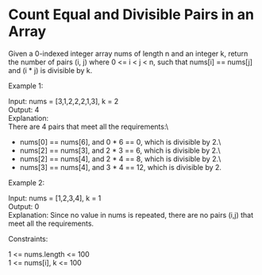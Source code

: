 # Count Equal and Divisible Pairs in an Array

Given a 0-indexed integer array nums of length n and an integer k, return the number of pairs (i, j) where 0 <= i < j < n, such that nums[i] == nums[j] and (i * j) is divisible by k.

Example 1:

Input: nums = [3,1,2,2,2,1,3], k = 2\
Output: 4\
Explanation:\
There are 4 pairs that meet all the requirements:\
- nums[0] == nums[6], and 0 * 6 == 0, which is divisible by 2.\
- nums[2] == nums[3], and 2 * 3 == 6, which is divisible by 2.\
- nums[2] == nums[4], and 2 * 4 == 8, which is divisible by 2.\
- nums[3] == nums[4], and 3 * 4 == 12, which is divisible by 2.

Example 2:

Input: nums = [1,2,3,4], k = 1\
Output: 0\
Explanation: Since no value in nums is repeated, there are no pairs (i,j) that meet all the requirements.

Constraints:

1 <= nums.length <= 100\
1 <= nums[i], k <= 100